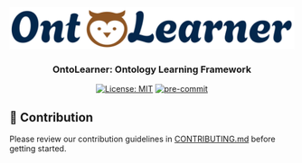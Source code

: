 <div align="center">
  <img src="https://raw.githubusercontent.com/sciknoworg/OntoLearner/main/images/logo.png" alt="OntoLearner Logo"/>
</div>

<h3 align="center">OntoLearner: Ontology Learning Framework</h3>

<div align="center">

[![License: MIT](https://img.shields.io/badge/License-MIT-yellow.svg)](https://opensource.org/licenses/MIT)
[![pre-commit](https://img.shields.io/badge/pre--commit-enabled-brightgreen?logo=pre-commit)](https://github.com/pre-commit/pre-commit)

</div>

## 🤝 Contribution

Please review our contribution guidelines in [CONTRIBUTING.md](CONTRIBUTING.md) before getting started.
